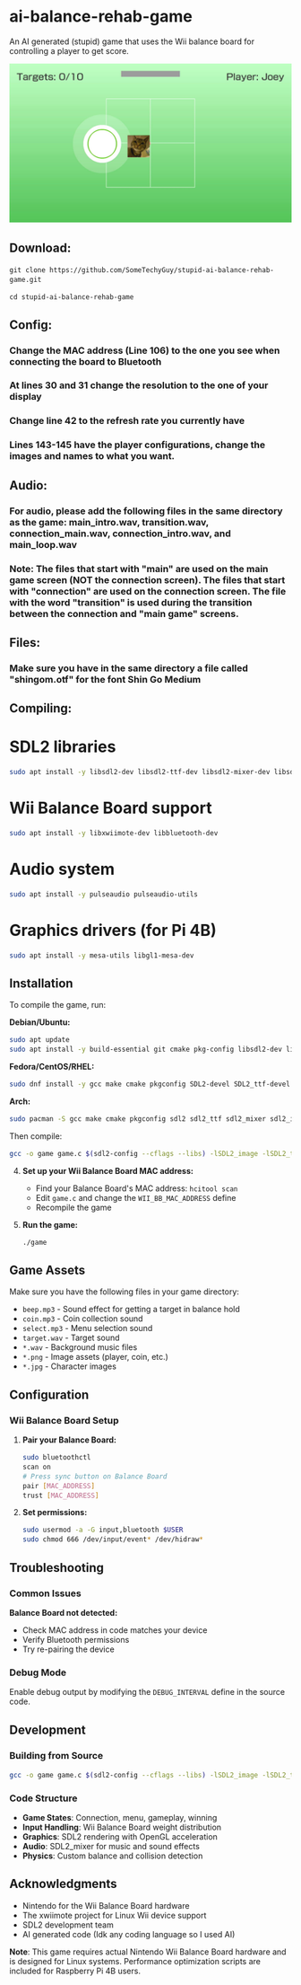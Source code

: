 # ai-balance-rehab-game
An AI generated (stupid) game that uses the Wii balance board for controlling a player to get score.

![](gameplay.jpg)

Download:
---------

```git clone https://github.com/SomeTechyGuy/stupid-ai-balance-rehab-game.git```

```cd stupid-ai-balance-rehab-game```

Config:
-------

### Change the MAC address (Line 106) to the one you see when connecting the board to Bluetooth

### At lines 30 and 31 change the resolution to the one of your display

### Change line 42 to the refresh rate you currently have

### Lines 143-145 have the player configurations, change the images and names to what you want.

Audio:
------

### For audio, please add the following files in the same directory as the game: main_intro.wav, transition.wav, connection_main.wav, connection_intro.wav, and main_loop.wav

### Note: The files that start with "main" are used on the main game screen (NOT the connection screen). The files that start with "connection" are used on the connection screen. The file with the word "transition" is used during the transition between the connection and "main game" screens.

Files:
------

### Make sure you have in the same directory a file called "shingom.otf" for the font Shin Go Medium

Compiling:
----------

# SDL2 libraries
```bash
sudo apt install -y libsdl2-dev libsdl2-ttf-dev libsdl2-mixer-dev libsdl2-image-dev
```

# Wii Balance Board support
```bash
sudo apt install -y libxwiimote-dev libbluetooth-dev
```

# Audio system
```bash
sudo apt install -y pulseaudio pulseaudio-utils
```

# Graphics drivers (for Pi 4B)
```bash
sudo apt install -y mesa-utils libgl1-mesa-dev
```

## Installation

To compile the game, run:

**Debian/Ubuntu:**
```bash
sudo apt update
sudo apt install -y build-essential git cmake pkg-config libsdl2-dev libsdl2-ttf-dev libsdl2-mixer-dev libsdl2-image-dev libxwiimote-dev libbluetooth-dev pulseaudio pulseaudio-utils
```

**Fedora/CentOS/RHEL:**
```bash
sudo dnf install -y gcc make cmake pkgconfig SDL2-devel SDL2_ttf-devel SDL2_mixer-devel SDL2_image-devel xwiimote-devel bluez-libs-devel pulseaudio-utils
```

**Arch:**
```bash
sudo pacman -S gcc make cmake pkgconfig sdl2 sdl2_ttf sdl2_mixer sdl2_image xwiimote bluez-utils pulseaudio mesa
```

Then compile:
```bash
gcc -o game game.c $(sdl2-config --cflags --libs) -lSDL2_image -lSDL2_ttf -lSDL2_mixer -lxwiimote -lbluetooth -lm
```

4. **Set up your Wii Balance Board MAC address:**
   - Find your Balance Board's MAC address: `hcitool scan`
   - Edit `game.c` and change the `WII_BB_MAC_ADDRESS` define
   - Recompile the game

5. **Run the game:**
   ```bash
   ./game
   ```

## Game Assets

Make sure you have the following files in your game directory:
- `beep.mp3` - Sound effect for getting a target in balance hold
- `coin.mp3` - Coin collection sound
- `select.mp3` - Menu selection sound
- `target.wav` - Target sound
- `*.wav` - Background music files
- `*.png` - Image assets (player, coin, etc.)
- `*.jpg` - Character images

## Configuration

### Wii Balance Board Setup

1. **Pair your Balance Board:**
   ```bash
   sudo bluetoothctl
   scan on
   # Press sync button on Balance Board
   pair [MAC_ADDRESS]
   trust [MAC_ADDRESS]
   ```

2. **Set permissions:**
   ```bash
   sudo usermod -a -G input,bluetooth $USER
   sudo chmod 666 /dev/input/event* /dev/hidraw*
   ```

## Troubleshooting

### Common Issues

**Balance Board not detected:**
- Check MAC address in code matches your device
- Verify Bluetooth permissions
- Try re-pairing the device

### Debug Mode

Enable debug output by modifying the `DEBUG_INTERVAL` define in the source code.

## Development

### Building from Source

```bash
gcc -o game game.c $(sdl2-config --cflags --libs) -lSDL2_image -lSDL2_ttf -lSDL2_mixer -lxwiimote -lbluetooth -lm
```

### Code Structure

- **Game States**: Connection, menu, gameplay, winning
- **Input Handling**: Wii Balance Board weight distribution
- **Graphics**: SDL2 rendering with OpenGL acceleration
- **Audio**: SDL2_mixer for music and sound effects
- **Physics**: Custom balance and collision detection

## Acknowledgments

- Nintendo for the Wii Balance Board hardware
- The xwiimote project for Linux Wii device support
- SDL2 development team
- AI generated code (Idk any coding language so I used AI)

**Note**: This game requires actual Nintendo Wii Balance Board hardware and is designed for Linux systems. Performance optimization scripts are included for Raspberry Pi 4B users.
